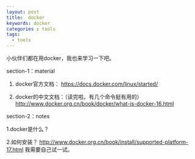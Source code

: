 ```yaml
---
layout: post
title:  docker
keywords: docker
categories : tools
tags:
  - tools
---
```

小伙伴们都在用docker，我也来学习一下吧。

section-1：material
1. docker官方文档：
https://docs.docker.com/linux/started/

2. docker的中文文档：（读完啦。有几个命令挺有用的）
http://www.docker.org.cn/book/docker/what-is-docker-16.html

section-2：notes

1.docker是什么？

2.如何安装？
http://www.docker.org.cn/book/install/supported-platform-17.html
我需要自己试一试。


